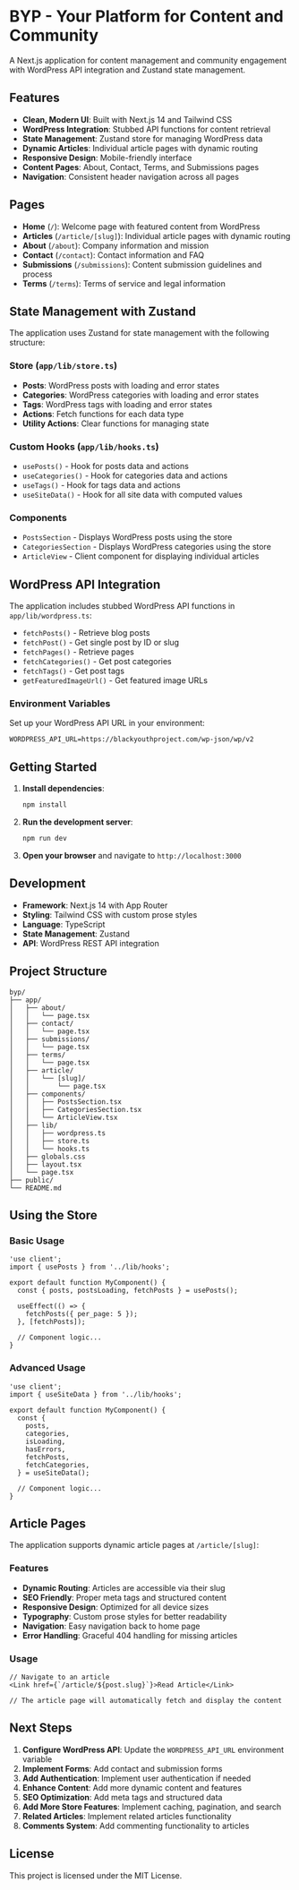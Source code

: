 # BYP - Your Platform for Content and Community

A Next.js application for content management and community engagement with WordPress API integration and Zustand state management.

## Features

- **Clean, Modern UI**: Built with Next.js 14 and Tailwind CSS
- **WordPress Integration**: Stubbed API functions for content retrieval
- **State Management**: Zustand store for managing WordPress data
- **Dynamic Articles**: Individual article pages with dynamic routing
- **Responsive Design**: Mobile-friendly interface
- **Content Pages**: About, Contact, Terms, and Submissions pages
- **Navigation**: Consistent header navigation across all pages

## Pages

- **Home** (`/`): Welcome page with featured content from WordPress
- **Articles** (`/article/[slug]`): Individual article pages with dynamic routing
- **About** (`/about`): Company information and mission
- **Contact** (`/contact`): Contact information and FAQ
- **Submissions** (`/submissions`): Content submission guidelines and process
- **Terms** (`/terms`): Terms of service and legal information

## State Management with Zustand

The application uses Zustand for state management with the following structure:

### Store (`app/lib/store.ts`)

- **Posts**: WordPress posts with loading and error states
- **Categories**: WordPress categories with loading and error states
- **Tags**: WordPress tags with loading and error states
- **Actions**: Fetch functions for each data type
- **Utility Actions**: Clear functions for managing state

### Custom Hooks (`app/lib/hooks.ts`)

- `usePosts()` - Hook for posts data and actions
- `useCategories()` - Hook for categories data and actions
- `useTags()` - Hook for tags data and actions
- `useSiteData()` - Hook for all site data with computed values

### Components

- `PostsSection` - Displays WordPress posts using the store
- `CategoriesSection` - Displays WordPress categories using the store
- `ArticleView` - Client component for displaying individual articles

## WordPress API Integration

The application includes stubbed WordPress API functions in `app/lib/wordpress.ts`:

- `fetchPosts()` - Retrieve blog posts
- `fetchPost()` - Get single post by ID or slug
- `fetchPages()` - Retrieve pages
- `fetchCategories()` - Get post categories
- `fetchTags()` - Get post tags
- `getFeaturedImageUrl()` - Get featured image URLs

### Environment Variables

Set up your WordPress API URL in your environment:

```env
WORDPRESS_API_URL=https://blackyouthproject.com/wp-json/wp/v2
```

## Getting Started

1. **Install dependencies**:

   ```bash
   npm install
   ```

2. **Run the development server**:

   ```bash
   npm run dev
   ```

3. **Open your browser** and navigate to `http://localhost:3000`

## Development

- **Framework**: Next.js 14 with App Router
- **Styling**: Tailwind CSS with custom prose styles
- **Language**: TypeScript
- **State Management**: Zustand
- **API**: WordPress REST API integration

## Project Structure

```
byp/
├── app/
│   ├── about/
│   │   └── page.tsx
│   ├── contact/
│   │   └── page.tsx
│   ├── submissions/
│   │   └── page.tsx
│   ├── terms/
│   │   └── page.tsx
│   ├── article/
│   │   └── [slug]/
│   │       └── page.tsx
│   ├── components/
│   │   ├── PostsSection.tsx
│   │   ├── CategoriesSection.tsx
│   │   └── ArticleView.tsx
│   ├── lib/
│   │   ├── wordpress.ts
│   │   ├── store.ts
│   │   └── hooks.ts
│   ├── globals.css
│   ├── layout.tsx
│   └── page.tsx
├── public/
└── README.md
```

## Using the Store

### Basic Usage

```tsx
'use client';
import { usePosts } from '../lib/hooks';

export default function MyComponent() {
  const { posts, postsLoading, fetchPosts } = usePosts();

  useEffect(() => {
    fetchPosts({ per_page: 5 });
  }, [fetchPosts]);

  // Component logic...
}
```

### Advanced Usage

```tsx
'use client';
import { useSiteData } from '../lib/hooks';

export default function MyComponent() {
  const {
    posts,
    categories,
    isLoading,
    hasErrors,
    fetchPosts,
    fetchCategories,
  } = useSiteData();

  // Component logic...
}
```

## Article Pages

The application supports dynamic article pages at `/article/[slug]`:

### Features

- **Dynamic Routing**: Articles are accessible via their slug
- **SEO Friendly**: Proper meta tags and structured content
- **Responsive Design**: Optimized for all device sizes
- **Typography**: Custom prose styles for better readability
- **Navigation**: Easy navigation back to home page
- **Error Handling**: Graceful 404 handling for missing articles

### Usage

```tsx
// Navigate to an article
<Link href={`/article/${post.slug}`}>Read Article</Link>

// The article page will automatically fetch and display the content
```

## Next Steps

1. **Configure WordPress API**: Update the `WORDPRESS_API_URL` environment variable
2. **Implement Forms**: Add contact and submission forms
3. **Add Authentication**: Implement user authentication if needed
4. **Enhance Content**: Add more dynamic content and features
5. **SEO Optimization**: Add meta tags and structured data
6. **Add More Store Features**: Implement caching, pagination, and search
7. **Related Articles**: Implement related articles functionality
8. **Comments System**: Add commenting functionality to articles

## License

This project is licensed under the MIT License.
